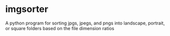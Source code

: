 # imgsorter
A python program for sorting jpgs, jpegs, and pngs into landscape, portrait, or square folders based on the file dimension ratios
